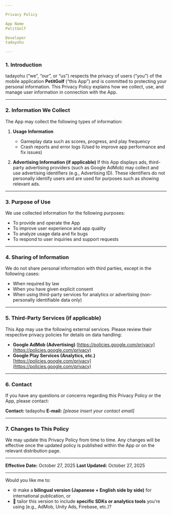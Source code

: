 ```yaml
---

Privacy Policy

App Name
PetitGolf

Developer
tadayohu

---
```


### 1. Introduction

tadayohu (“we”, “our”, or “us”) respects the privacy of users (“you”) of the mobile application **PetitGolf** (“this App”) and is committed to protecting your personal information.
This Privacy Policy explains how we collect, use, and manage user information in connection with the App.

---

### 2. Information We Collect

The App may collect the following types of information:

1. **Usage Information**

   * Gameplay data such as scores, progress, and play frequency
   * Crash reports and error logs
     (Used to improve app performance and fix issues)

2. **Advertising Information (if applicable)**
   If this App displays ads, third-party advertising providers (such as Google AdMob) may collect and use advertising identifiers (e.g., Advertising ID).
   These identifiers do not personally identify users and are used for purposes such as showing relevant ads.

---

### 3. Purpose of Use

We use collected information for the following purposes:

* To provide and operate the App
* To improve user experience and app quality
* To analyze usage data and fix bugs
* To respond to user inquiries and support requests

---

### 4. Sharing of Information

We do not share personal information with third parties, except in the following cases:

* When required by law
* When you have given explicit consent
* When using third-party services for analytics or advertising (non-personally identifiable data only)

---

### 5. Third-Party Services (if applicable)

This App may use the following external services.
Please review their respective privacy policies for details on data handling:

* **Google AdMob (Advertising)**
  [https://policies.google.com/privacy](https://policies.google.com/privacy)
* **Google Play Services (Analytics, etc.)**
  [https://policies.google.com/privacy](https://policies.google.com/privacy)

---

### 6. Contact

If you have any questions or concerns regarding this Privacy Policy or the App, please contact:

**Contact:**
tadayohu
**E-mail:** *[please insert your contact email]*

---

### 7. Changes to This Policy

We may update this Privacy Policy from time to time.
Any changes will be effective once the updated policy is published within the App or on the relevant distribution page.

---

**Effective Date:** October 27, 2025
**Last Updated:** October 27, 2025

---

Would you like me to:

* 🌐 make a **bilingual version (Japanese + English side by side)** for international publication,
  or
* 🧩 tailor this version to include **specific SDKs or analytics tools** you’re using (e.g., AdMob, Unity Ads, Firebase, etc.)?
